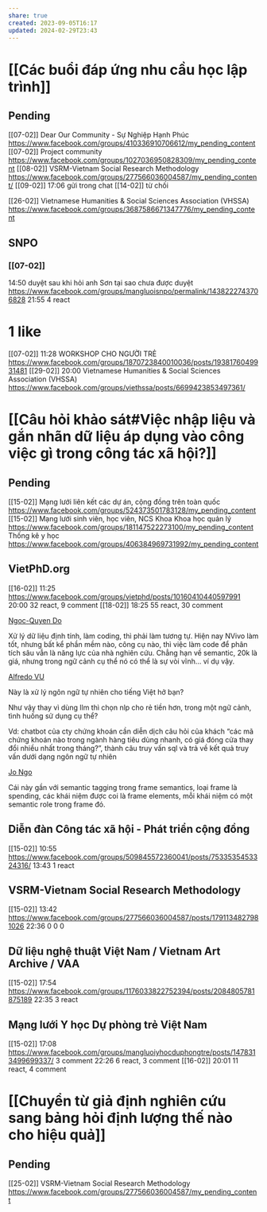 ```yaml
---
share: true
created: 2023-09-05T16:17
updated: 2024-02-29T23:43
---
```

# [[Các buổi đáp ứng nhu cầu học lập trình]]
## Pending
[[07-02]] Dear Our Community - Sự Nghiệp Hạnh Phúc https://www.facebook.com/groups/410336910706612/my_pending_content
[[07-02]] Project community https://www.facebook.com/groups/1027036950828309/my_pending_content
[[08-02]] VSRM-Vietnam Social Research Methodology https://www.facebook.com/groups/277566036004587/my_pending_content/
    [[09-02]] 17:06 gửi trong chat
    [[14-02]] từ chối

[[26-02]] Vietnamese Humanities & Social Sciences Association (VHSSA) https://www.facebook.com/groups/3687586671347776/my_pending_content

## SNPO
### [[07-02]]
14:50 duyệt sau khi hỏi anh Sơn tại sao chưa được duyệt https://www.facebook.com/groups/mangluoisnpo/permalink/1438222743706828
21:55 4 react

# 1 like
[[07-02]] 11:28 WORKSHOP CHO NGƯỜI TRẺ https://www.facebook.com/groups/1870723840010036/posts/1938176049931481
[[29-02]] 20:00 Vietnamese Humanities & Social Sciences Association (VHSSA) https://www.facebook.com/groups/viethssa/posts/6699423853497361/

# [[Câu hỏi khảo sát#Việc nhập liệu và gắn nhãn dữ liệu áp dụng vào công việc gì trong công tác xã hội?]]
## Pending
[[15-02]] Mạng lưới liên kết các dự án, cộng đồng trên toàn quốc https://www.facebook.com/groups/524373501783128/my_pending_content
[[15-02]] Mạng lưới sinh viên, học viên, NCS Khoa Khoa học quản lý https://www.facebook.com/groups/181147522273100/my_pending_content
Thống kê y học https://www.facebook.com/groups/406384969731992/my_pending_content

## VietPhD.org
[[16-02]] 11:25 https://www.facebook.com/groups/vietphd/posts/10160410440597991
20:00 32 react, 9 comment
[[18-02]] 18:25 55 react, 30 comment

[Ngoc-Quyen Do](https://www.facebook.com/groups/14115377990/user/100003619180169/?__cft__[0]=AZV23E1fCiHb9vN_t-H-tuaLlu5kqneEFE1gpOLY0u8ufCVrdA0GG2c8Vx_0el3cOwNJkUJCaIa6CF0lVH42Ob3RgIoaoT3y59E3i5Ccppe7iOF4Alc8K4rht6k4bwppXEZSav79I4Aoh6OhxDJz4fGv&__tn__=R]-R)

Xử lý dữ liệu định tính, làm coding, thì phải làm tương tự. Hiện nay NVivo làm tốt, nhưng bất kể phần mềm nào, công cụ nào, thì việc làm code để phân tích sâu vẫn là năng lực của nhà nghiên cứu. Chẳng hạn về semantic, 20k là giá, nhưng trong ngữ cảnh cụ thể nó có thể là sự vòi vĩnh… ví dụ vậy.

[Alfredo VU](https://www.facebook.com/groups/14115377990/user/100001734587643/?__cft__[0]=AZV23E1fCiHb9vN_t-H-tuaLlu5kqneEFE1gpOLY0u8ufCVrdA0GG2c8Vx_0el3cOwNJkUJCaIa6CF0lVH42Ob3RgIoaoT3y59E3i5Ccppe7iOF4Alc8K4rht6k4bwppXEZSav79I4Aoh6OhxDJz4fGv&__tn__=R]-R)

Này là xử lý ngôn ngữ tự nhiên cho tiếng Việt hở bạn?

Như vậy thay vì dùng llm thì chọn nlp cho rẻ tiền hơn, trong một ngữ cảnh, tình huống sử dụng cụ thể?

Vd: chatbot của cty chứng khoán cần diễn dịch câu hỏi của khách “các mã chứng khoán nào trong ngành hàng tiêu dùng nhanh, có giá đóng cửa thay đổi nhiều nhất trong tháng?”, thành câu truy vấn sql và trả về kết quả truy vấn dưới dạng ngôn ngữ tự nhiên

[Jo Ngo](https://www.facebook.com/groups/14115377990/user/100013294099120/?__cft__[0]=AZV23E1fCiHb9vN_t-H-tuaLlu5kqneEFE1gpOLY0u8ufCVrdA0GG2c8Vx_0el3cOwNJkUJCaIa6CF0lVH42Ob3RgIoaoT3y59E3i5Ccppe7iOF4Alc8K4rht6k4bwppXEZSav79I4Aoh6OhxDJz4fGv&__tn__=R]-R)

Cái này gần với semantic tagging trong frame semantics, loại frame là spending, các khái niệm được coi là frame elements, mỗi khái niệm có một semantic role trong frame đó.


## Diễn đàn Công tác xã hội - Phát triển cộng đồng
[[15-02]] 10:55 https://www.facebook.com/groups/509845572360041/posts/7533535453324316/
13:43 1 react

## VSRM-Vietnam Social Research Methodology 
[[15-02]] 13:42 https://www.facebook.com/groups/277566036004587/posts/1791134827981026
22:36 0 0 0

## Dữ liệu nghệ thuật Việt Nam / Vietnam Art Archive / VAA
[[15-02]] 17:54 https://www.facebook.com/groups/1176033822752394/posts/2084805781875189
22:35 3 react

## Mạng lưới Y học Dự phòng trẻ Việt Nam
[[15-02]] 17:08 https://www.facebook.com/groups/mangluoiyhocduphongtre/posts/1478313499699337/
3 comment 
22:26 6 react, 3 comment
[[16-02]] 20:01 11 react, 4 comment

# [[Chuyển từ giả định nghiên cứu sang bảng hỏi định lượng thế nào cho hiệu quả]]
## Pending
[[25-02]] VSRM-Vietnam Social Research Methodology  https://www.facebook.com/groups/277566036004587/my_pending_content